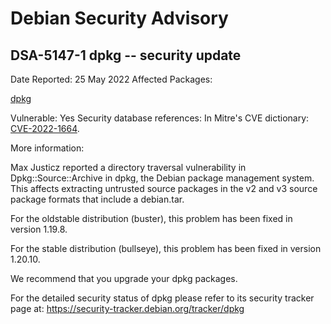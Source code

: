 
Debian Security Advisory
========================


DSA-5147-1 dpkg -- security update
----------------------------------



Date Reported:
25 May 2022
Affected Packages:

[dpkg](https://packages.debian.org/src:dpkg)

Vulnerable:
Yes
Security database references:
In Mitre's CVE dictionary: [CVE-2022-1664](https://security-tracker.debian.org/tracker/CVE-2022-1664).  

More information:

Max Justicz reported a directory traversal vulnerability in
Dpkg::Source::Archive in dpkg, the Debian package management system.
This affects extracting untrusted source packages in the v2 and v3
source package formats that include a debian.tar.


For the oldstable distribution (buster), this problem has been fixed
in version 1.19.8.


For the stable distribution (bullseye), this problem has been fixed in
version 1.20.10.


We recommend that you upgrade your dpkg packages.


For the detailed security status of dpkg please refer to its security
tracker page at:
<https://security-tracker.debian.org/tracker/dpkg>





